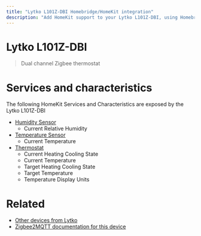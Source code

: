 ```yaml
---
title: "Lytko L101Z-DBI Homebridge/HomeKit integration"
description: "Add HomeKit support to your Lytko L101Z-DBI, using Homebridge, Zigbee2MQTT and homebridge-z2m."
---
```

<!---
This file has been GENERATED using src/docgen/docgen.ts
DO NOT EDIT THIS FILE MANUALLY!
-->
# Lytko L101Z-DBI
> Dual channel Zigbee thermostat


# Services and characteristics
The following HomeKit Services and Characteristics are exposed by
the Lytko L101Z-DBI

* [Humidity Sensor](../../sensors.md)
  * Current Relative Humidity
* [Temperature Sensor](../../sensors.md)
  * Current Temperature
* [Thermostat](../../climate.md)
  * Current Heating Cooling State
  * Current Temperature
  * Target Heating Cooling State
  * Target Temperature
  * Temperature Display Units


# Related
* [Other devices from Lytko](../index.md#lytko)
* [Zigbee2MQTT documentation for this device](https://www.zigbee2mqtt.io/devices/L101Z-DBI.html)